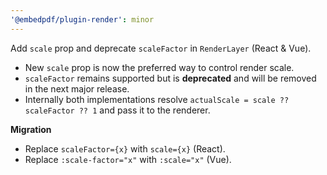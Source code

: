 ```yaml
---
'@embedpdf/plugin-render': minor
---
```


Add `scale` prop and deprecate `scaleFactor` in `RenderLayer` (React & Vue).

- New `scale` prop is now the preferred way to control render scale.
- `scaleFactor` remains supported but is **deprecated** and will be removed in the next major release.
- Internally both implementations resolve `actualScale = scale ?? scaleFactor ?? 1` and pass it to the renderer.

**Migration**

- Replace `scaleFactor={x}` with `scale={x}` (React).
- Replace `:scale-factor="x"` with `:scale="x"` (Vue).
